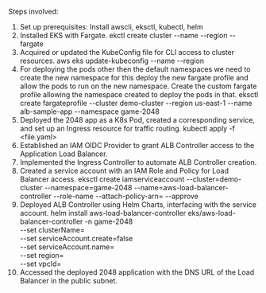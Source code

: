  Steps involved:
1. Set up prerequisites: Install awscli, eksctl, kubectl, helm 
2. Installed EKS with Fargate.
     ekctl create cluster --name <cluster-name> --region <region-name> --fargate
3. Acquired or updated the KubeConfig file for CLI access to cluster resources.
     aws eks update-kubeconfig --name <cluster-name> --region <region-name>
4. For deploying the pods other then the default namespaces we need to create the new namespace for this deploy the new fargate profile and allow the pods to run on the new namespace.
  Create the custom fargate profile allowing the namespace created to deploy the pods in that.
     eksctl create fargateprofile --cluster demo-cluster --region us-east-1 --name alb-sample-app --namespace game-2048
5. Deployed the 2048 app as a K8s Pod, created a corresponding service, and set up an Ingress resource for traffic routing.
     kubectl apply -f <file.yaml>
6. Established an IAM OIDC Provider to grant ALB Controller access to the Application Load Balancer.
7. Implemented the Ingress Controller to automate ALB Controller creation.
8. Created a service account with an IAM Role and Policy for Load Balancer access.
     eksctl create iamserviceaccount --cluster=demo-cluster --namespace=game-2048 --name=aws-load-balancer-controller --role-name <role-name> --attach-policy-arn=<policy-arn> --approve
9. Deployed ALB Controller using Helm Charts, interfacing with the service account.
    helm install aws-load-balancer-controller eks/aws-load-balancer-controller -n game-2048 \
    --set clusterName=<cluster-name> \
    --set serviceAccount.create=false \
    --set serviceAccount.name=<serviceaccount-name> \
    --set region=<region-name> \
    --set vpcId=<vpc-id>
10. Accessed the deployed 2048 application with the DNS URL of the Load Balancer in the public subnet.
